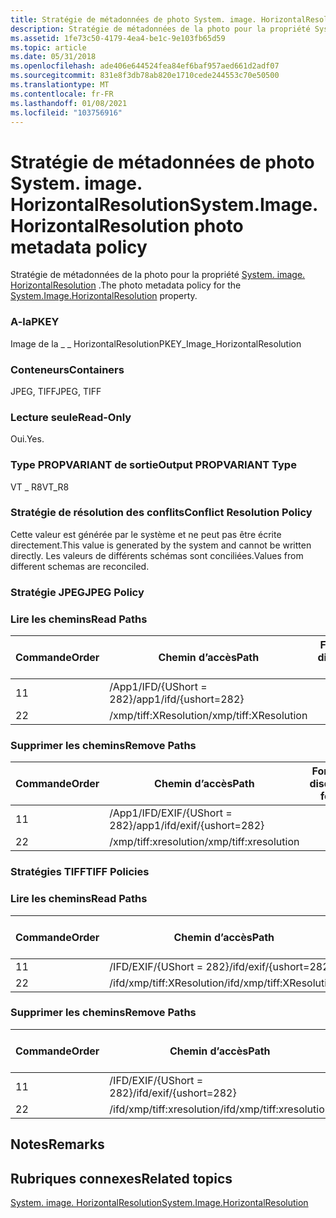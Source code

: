 ```yaml
---
title: Stratégie de métadonnées de photo System. image. HorizontalResolution
description: Stratégie de métadonnées de la photo pour la propriété System. image. HorizontalResolution.
ms.assetid: 1fe73c50-4179-4ea4-be1c-9e103fb65d59
ms.topic: article
ms.date: 05/31/2018
ms.openlocfilehash: ade406e644524fea84ef6baf957aed661d2adf07
ms.sourcegitcommit: 831e8f3db78ab820e1710cede244553c70e50500
ms.translationtype: MT
ms.contentlocale: fr-FR
ms.lasthandoff: 01/08/2021
ms.locfileid: "103756916"
---
```

# <a name="systemimagehorizontalresolution-photo-metadata-policy"></a><span data-ttu-id="d7486-103">Stratégie de métadonnées de photo System. image. HorizontalResolution</span><span class="sxs-lookup"><span data-stu-id="d7486-103">System.Image.HorizontalResolution photo metadata policy</span></span>

<span data-ttu-id="d7486-104">Stratégie de métadonnées de la photo pour la propriété [System. image. HorizontalResolution](../properties/props-system-image-horizontalresolution.md) .</span><span class="sxs-lookup"><span data-stu-id="d7486-104">The photo metadata policy for the [System.Image.HorizontalResolution](../properties/props-system-image-horizontalresolution.md) property.</span></span>

### <a name="pkey"></a><span data-ttu-id="d7486-105">A-la</span><span class="sxs-lookup"><span data-stu-id="d7486-105">PKEY</span></span>

<span data-ttu-id="d7486-106">Image de la \_ \_ HorizontalResolution</span><span class="sxs-lookup"><span data-stu-id="d7486-106">PKEY\_Image\_HorizontalResolution</span></span>

### <a name="containers"></a><span data-ttu-id="d7486-107">Conteneurs</span><span class="sxs-lookup"><span data-stu-id="d7486-107">Containers</span></span>

<span data-ttu-id="d7486-108">JPEG, TIFF</span><span class="sxs-lookup"><span data-stu-id="d7486-108">JPEG, TIFF</span></span>

### <a name="read-only"></a><span data-ttu-id="d7486-109">Lecture seule</span><span class="sxs-lookup"><span data-stu-id="d7486-109">Read-Only</span></span>

<span data-ttu-id="d7486-110">Oui.</span><span class="sxs-lookup"><span data-stu-id="d7486-110">Yes.</span></span>

### <a name="output-propvariant-type"></a><span data-ttu-id="d7486-111">Type PROPVARIANT de sortie</span><span class="sxs-lookup"><span data-stu-id="d7486-111">Output PROPVARIANT Type</span></span>

<span data-ttu-id="d7486-112">VT \_ R8</span><span class="sxs-lookup"><span data-stu-id="d7486-112">VT\_R8</span></span>

### <a name="conflict-resolution-policy"></a><span data-ttu-id="d7486-113">Stratégie de résolution des conflits</span><span class="sxs-lookup"><span data-stu-id="d7486-113">Conflict Resolution Policy</span></span>

<span data-ttu-id="d7486-114">Cette valeur est générée par le système et ne peut pas être écrite directement.</span><span class="sxs-lookup"><span data-stu-id="d7486-114">This value is generated by the system and cannot be written directly.</span></span> <span data-ttu-id="d7486-115">Les valeurs de différents schémas sont conciliées.</span><span class="sxs-lookup"><span data-stu-id="d7486-115">Values from different schemas are reconciled.</span></span>

### <a name="jpeg-policy"></a><span data-ttu-id="d7486-116">Stratégie JPEG</span><span class="sxs-lookup"><span data-stu-id="d7486-116">JPEG Policy</span></span>

### <a name="read-paths"></a><span data-ttu-id="d7486-117">Lire les chemins</span><span class="sxs-lookup"><span data-stu-id="d7486-117">Read Paths</span></span>



| <span data-ttu-id="d7486-118">Commande</span><span class="sxs-lookup"><span data-stu-id="d7486-118">Order</span></span> | <span data-ttu-id="d7486-119">Chemin d’accès</span><span class="sxs-lookup"><span data-stu-id="d7486-119">Path</span></span>                   | <span data-ttu-id="d7486-120">Format de disque</span><span class="sxs-lookup"><span data-stu-id="d7486-120">Disk Format</span></span> |
|-------|------------------------|-------------|
| <span data-ttu-id="d7486-121">1</span><span class="sxs-lookup"><span data-stu-id="d7486-121">1</span></span>     | <span data-ttu-id="d7486-122">/App1/IFD/{UShort = 282}</span><span class="sxs-lookup"><span data-stu-id="d7486-122">/app1/ifd/{ushort=282}</span></span> |             |
| <span data-ttu-id="d7486-123">2</span><span class="sxs-lookup"><span data-stu-id="d7486-123">2</span></span>     | <span data-ttu-id="d7486-124">/xmp/tiff:XResolution</span><span class="sxs-lookup"><span data-stu-id="d7486-124">/xmp/tiff:XResolution</span></span>  |             |



 

### <a name="remove-paths"></a><span data-ttu-id="d7486-125">Supprimer les chemins</span><span class="sxs-lookup"><span data-stu-id="d7486-125">Remove Paths</span></span>



| <span data-ttu-id="d7486-126">Commande</span><span class="sxs-lookup"><span data-stu-id="d7486-126">Order</span></span> | <span data-ttu-id="d7486-127">Chemin d’accès</span><span class="sxs-lookup"><span data-stu-id="d7486-127">Path</span></span>                        | <span data-ttu-id="d7486-128">Format de disque</span><span class="sxs-lookup"><span data-stu-id="d7486-128">Disk format</span></span> |
|-------|-----------------------------|-------------|
| <span data-ttu-id="d7486-129">1</span><span class="sxs-lookup"><span data-stu-id="d7486-129">1</span></span>     | <span data-ttu-id="d7486-130">/App1/IFD/EXIF/{UShort = 282}</span><span class="sxs-lookup"><span data-stu-id="d7486-130">/app1/ifd/exif/{ushort=282}</span></span> |             |
| <span data-ttu-id="d7486-131">2</span><span class="sxs-lookup"><span data-stu-id="d7486-131">2</span></span>     | <span data-ttu-id="d7486-132">/xmp/tiff:xresolution</span><span class="sxs-lookup"><span data-stu-id="d7486-132">/xmp/tiff:xresolution</span></span>       |             |



 

### <a name="tiff-policies"></a><span data-ttu-id="d7486-133">Stratégies TIFF</span><span class="sxs-lookup"><span data-stu-id="d7486-133">TIFF Policies</span></span>

### <a name="read-paths"></a><span data-ttu-id="d7486-134">Lire les chemins</span><span class="sxs-lookup"><span data-stu-id="d7486-134">Read Paths</span></span>



| <span data-ttu-id="d7486-135">Commande</span><span class="sxs-lookup"><span data-stu-id="d7486-135">Order</span></span> | <span data-ttu-id="d7486-136">Chemin d’accès</span><span class="sxs-lookup"><span data-stu-id="d7486-136">Path</span></span>                      | <span data-ttu-id="d7486-137">Format de disque</span><span class="sxs-lookup"><span data-stu-id="d7486-137">Disk Format</span></span> |
|-------|---------------------------|-------------|
| <span data-ttu-id="d7486-138">1</span><span class="sxs-lookup"><span data-stu-id="d7486-138">1</span></span>     | <span data-ttu-id="d7486-139">/IFD/EXIF/{UShort = 282}</span><span class="sxs-lookup"><span data-stu-id="d7486-139">/ifd/exif/{ushort=282}</span></span>    |             |
| <span data-ttu-id="d7486-140">2</span><span class="sxs-lookup"><span data-stu-id="d7486-140">2</span></span>     | <span data-ttu-id="d7486-141">/ifd/xmp/tiff:XResolution</span><span class="sxs-lookup"><span data-stu-id="d7486-141">/ifd/xmp/tiff:XResolution</span></span> |             |



 

### <a name="remove-paths"></a><span data-ttu-id="d7486-142">Supprimer les chemins</span><span class="sxs-lookup"><span data-stu-id="d7486-142">Remove Paths</span></span>



| <span data-ttu-id="d7486-143">Commande</span><span class="sxs-lookup"><span data-stu-id="d7486-143">Order</span></span> | <span data-ttu-id="d7486-144">Chemin d’accès</span><span class="sxs-lookup"><span data-stu-id="d7486-144">Path</span></span>                      | <span data-ttu-id="d7486-145">Format de disque</span><span class="sxs-lookup"><span data-stu-id="d7486-145">Disk format</span></span> |
|-------|---------------------------|-------------|
| <span data-ttu-id="d7486-146">1</span><span class="sxs-lookup"><span data-stu-id="d7486-146">1</span></span>     | <span data-ttu-id="d7486-147">/IFD/EXIF/{UShort = 282}</span><span class="sxs-lookup"><span data-stu-id="d7486-147">/ifd/exif/{ushort=282}</span></span>    |             |
| <span data-ttu-id="d7486-148">2</span><span class="sxs-lookup"><span data-stu-id="d7486-148">2</span></span>     | <span data-ttu-id="d7486-149">/ifd/xmp/tiff:xresolution</span><span class="sxs-lookup"><span data-stu-id="d7486-149">/ifd/xmp/tiff:xresolution</span></span> |             |



 

## <a name="remarks"></a><span data-ttu-id="d7486-150">Notes</span><span class="sxs-lookup"><span data-stu-id="d7486-150">Remarks</span></span>

## <a name="related-topics"></a><span data-ttu-id="d7486-151">Rubriques connexes</span><span class="sxs-lookup"><span data-stu-id="d7486-151">Related topics</span></span>

<dl> <dt>

[<span data-ttu-id="d7486-152">System. image. HorizontalResolution</span><span class="sxs-lookup"><span data-stu-id="d7486-152">System.Image.HorizontalResolution</span></span>](../properties/props-system-image-horizontalresolution.md)
</dt> </dl>

 

 
